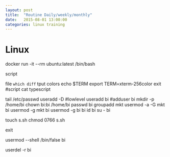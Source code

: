 ```yaml
---
layout: post
title:  "Routine Daily/weekly/monthly"
date:   2015-08-01 13:00:00
categories: linux training
---
```

# Linux

docker run -it --rm ubuntu:latest /bin/bash

script

file `which diff`
tput colors
echo $TERM
export TERM=xterm-256color
exit #script
cat typescript

tail /etc/passwd
useradd -D #lowlevel
useradd bi
#adduser bi
mkdir -p /home/bi
chown bi:bi /home/bi
passwd bi
groupadd mkt
usermod -a -G mkt bi
usermod -g mkt bi
usermod -g bi bi
id bi
su - bi

touch s.sh
chmod 0766 s.sh

exit

usermod --shell /bin/false bi

userdel -r bi
